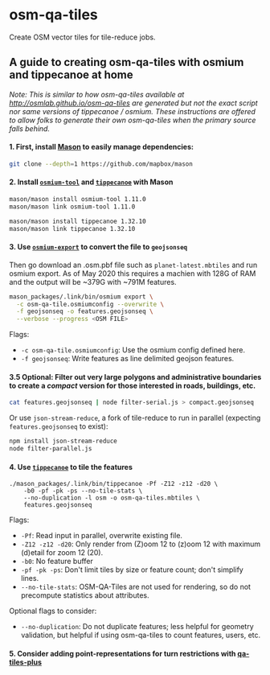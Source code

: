 # osm-qa-tiles

Create OSM vector tiles for tile-reduce jobs.

## A guide to creating osm-qa-tiles with osmium and tippecanoe at home

_Note: This is similar to how osm-qa-tiles available at http://osmlab.github.io/osm-qa-tiles are generated but not the exact script nor same versions of tippecanoe / osmium. These instructions are offered to allow folks to generate their own osm-qa-tiles when the primary source falls behind._

#### 1. First, install [Mason](//github.com/mapbox/mason) to easily manage dependencies:

```bash
git clone --depth=1 https://github.com/mapbox/mason
```

#### 2. Install [`osmium-tool`](//osmcode.org/osmium-tool/) and [`tippecanoe`](//github.com/mapbox/tippecanoe) with Mason

```bash
mason/mason install osmium-tool 1.11.0
mason/mason link osmium-tool 1.11.0

mason/mason install tippecanoe 1.32.10
mason/mason link tippecanoe 1.32.10
```

#### 3. Use [`osmium-export`](//osmcode.org/osmium-tool/) to convert the file to `geojsonseq`

Then go download an .osm.pbf file such as `planet-latest.mbtiles` and run osmium export. As of May 2020 this requires a machien with 128G of RAM and the output will be ~379G with ~791M features.

```bash
mason_packages/.link/bin/osmium export \
  -c osm-qa-tile.osmiumconfig --overwrite \
  -f geojsonseq -o features.geojsonseq \
  --verbose --progress <OSM FILE>
```

Flags: 

 - `-c osm-qa-tile.osmiumconfig`: Use the osmium config defined here.
 - `-f geojsonseq`: Write features as line delimited geojson features.


#### 3.5 Optional: Filter out very large polygons and administrative boundaries to create a _compact_ version for those interested in roads, buildings, etc.

```bash
cat features.geojsonseq | node filter-serial.js > compact.geojsonseq
```

Or use `json-stream-reduce`, a fork of tile-reduce to run in parallel (expecting `features.geojsonseq` to exist):

```bash
npm install json-stream-reduce
node filter-parallel.js
```

#### 4. Use [`tippecanoe`](//github.com/mapbox/tippecanoe) to tile the features

```
./mason_packages/.link/bin/tippecanoe -Pf -Z12 -z12 -d20 \
	-b0 -pf -pk -ps --no-tile-stats \
	--no-duplication -l osm -o osm-qa-tiles.mbtiles \
	features.geojsonseq 
```

Flags:

 - `-Pf`: Read input in parallel, overwrite existing file.
 - `-Z12 -z12 -d20`: Only render from (Z)oom 12 to (z)oom 12 with maximum (d)etail for zoom 12 (20).
 - `-b0`: No feature buffer 
 - `-pf -pk -ps`:  Don't limit tiles by size or feature count; don't simplify lines.
 - `--no-tile-stats`: OSM-QA-Tiles are not used for rendering, so do not precompute statistics about attributes.
 
Optional flags to consider:
 
 - `--no-duplication`: Do not duplicate features; less helpful for geometry validation, but helpful if using osm-qa-tiles to count features, users, etc.
 
 
#### 5. Consider adding point-representations for turn restrictions with [qa-tiles-plus](//github.com/jenningsanderson/qa-tiles-plus)